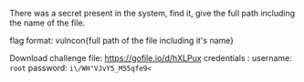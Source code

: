 There was a secret present in the system, find it, give the full path including the name of the file.

flag format: vulncon{full path of the file including it's name}

Download challenge file: https://gofile.io/d/hXLPux
credentials : username: `root` 
              password: `i\/WH"VJvY5_M55qfe9<`
